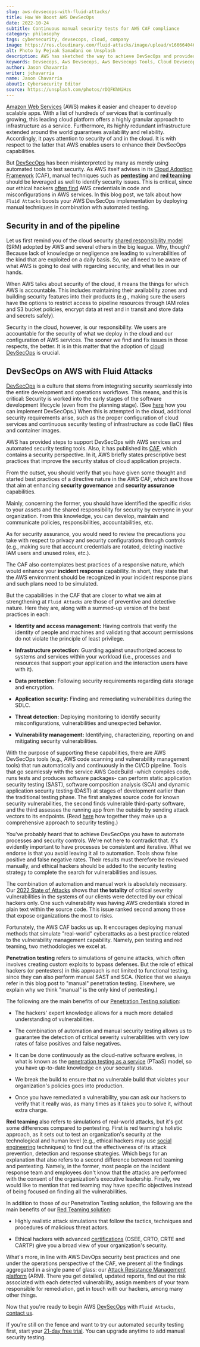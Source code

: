 ```yaml
---
slug: aws-devsecops-with-fluid-attacks/
title: How We Boost AWS DevSecOps
date: 2022-10-24
subtitle: Continuous manual security tests for AWS CAF compliance
category: philosophy
tags: cybersecurity, devsecops, cloud, company
image: https://res.cloudinary.com/fluid-attacks/image/upload/v1666640460/blog/aws-devsecops-with-fluid-attacks/cover_aws.webp
alt: Photo by Pejvak Samadani on Unsplash
description: AWS has sketched the way to achieve DevSecOps and provided its Cloud Adoption Framework. In it, it advises pen testing and red teaming, two things we excel at.
keywords: Devsecops, Aws Devsecops, Aws Devsecops Tools, Cloud Devsecops, Devsecops On Aws, Aws Cloud Adoption Framework, Red Teaming, Ethical Hacking, Pentesting
author: Jason Chavarría
writer: jchavarria
name: Jason Chavarría
about1: Cybersecurity Editor
source: https://unsplash.com/photos/rDQFKhNiHzs
---
```


[Amazon Web Services](https://aws.amazon.com/what-is-aws/) (AWS)
makes it easier and cheaper to develop scalable apps.
With a list of hundreds of services that is continually growing,
this leading cloud platform offers a highly granular approach
to infrastructure as a service.
Furthermore,
its highly redundant infrastructure
extended around the world
guarantees availability and reliability.
Accordingly,
it pays attention to security of and in the cloud.
It is with respect to the latter that AWS enables users
to enhance their DevSecOps capabilities.

But [DevSecOps](../devsecops-concept/) has been misinterpreted by many
as merely using automated tools to test security.
As AWS itself advises
in its [Cloud Adoption Framework](https://aws.amazon.com/professional-services/CAF/)
(CAF),
manual techniques such as [**pentesting**](../what-is-manual-penetration-testing/)
and [**red teaming**](../what-is-red-team-in-cyber-security/)
should be leveraged as well
to identify security issues.
This is critical,
since our ethical hackers [often find](../secure-infra-code/) AWS credentials
in code
and misconfigurations in AWS services.
In this blog post,
we talk about how `Fluid Attacks` boosts your AWS DevSecOps implementation
by deploying manual techniques in combination with automated testing.

## Security in and of the pipeline

Let us first remind you of the cloud security [shared responsibility model](../shared-responsibility-model/)
(SRM) adopted by AWS and several others in the big league.
Why, though?
Because lack of knowledge or negligence are leading to vulnerabilities
of the kind that are exploited on a daily basis.
So,
we all need to be aware
of what AWS is going to deal with regarding security,
and what lies in our hands.

When AWS talks about security of the cloud,
it means the things for which AWS is accountable.
This includes maintaining their availability zones
and building security features into their products
(e.g., making sure the users have the options
to restrict access to pipeline resources
through IAM roles and S3 bucket policies,
encrypt data at rest and in transit
and store data and secrets safely).

Security in the cloud,
however,
is our responsibility.
We users are accountable
for the security of what we deploy in the cloud
and our configuration of AWS services.
The sooner we find and fix issues in those respects, the better.
It is in this matter that the adoption of [cloud DevSecOps](../why-is-cloud-devsecops-important/)
is crucial.

## DevSecOps on AWS with Fluid Attacks

[DevSecOps](../devsecops-concept/) is a culture
that stems from integrating security seamlessly
into the entire development and operations workflows.
This means,
and this is critical:
Security is worked into the early stages
of the software development lifecycle (even from the planning stage).
(See [here](../how-to-implement-devsecops/)
how you can implement DevSecOps.)
When this is attempted in the cloud,
additional security requirements arise,
such as the proper configuration of cloud services
and continuous security testing of infrastructure as code (IaC) files
and container images.

AWS has provided steps to support DevSecOps with AWS services
and automated security testing tools.
Also,
it has published its [CAF](https://aws.amazon.com/professional-services/CAF/),
which contains a security perspective.
In it,
AWS briefly states prescriptive best practices
that improve the security status of cloud application projects.

From the outset,
you should verify that you have given some thought and started
best practices of a directive nature in the AWS CAF,
which are those that aim at enhancing **security governance**
and **security assurance** capabilities.

Mainly, concerning the former,
you should have identified the specific risks to your assets
and the shared responsibility for security
by everyone in your organization.
From this knowledge,
you can develop, maintain and communicate policies,
responsibilities, accountabilities, etc.

As for security assurance,
you would need to review the precautions you take
with respect to privacy and security configurations through controls
(e.g., making sure that account credentials are rotated,
deleting inactive IAM users and unused roles, etc.).

The CAF also contemplates best practices of a responsive nature,
which would enhance your **incident response** capability.
In short,
they state
that the AWS environment should be recognized in your incident response plans
and such plans need to be simulated.

But the capabilities in the CAF that are closer
to what we aim at strengthening at `Fluid Attacks`
are those of preventive and detective nature.
Here they are,
along with a summed-up version of the best practices in each:

- **Identity and access management:**
  Having controls
  that verify the identity of people and machines
  and validating
  that account permissions do not violate the principle of least privilege.

- **Infrastructure protection:**
  Guarding against unauthorized access
  to systems and services within your workload (i.e.,
  processes and resources that support your application
  and the interaction users have with it).

- **Data protection:**
  Following security requirements regarding data storage and encryption.

- **Application security:**
  Finding and remediating vulnerabilities during the SDLC.

- **Threat detection:**
  Deploying monitoring
  to identify security misconfigurations,
  vulnerabilities and unexpected behavior.

- **Vulnerability management:**
  Identifying, characterizing, reporting on
  and mitigating security vulnerabilities.

With the purpose of supporting these capabilities,
there are AWS DevSecOps tools
(e.g., AWS code scanning and vulnerability management tools)
that run automatically and continuously in the CI/CD pipeline.
Tools that go seamlessly with the service AWS CodeBuild -which
compiles code, runs tests and produces software packages- can perform
static application security testing (SAST),
software composition analysis (SCA)
and dynamic application security testing (DAST)
at stages of development earlier than the traditional testing phase.
The first analyzes source code for known security vulnerabilities,
the second finds vulnerable third-party software,
and the third assesses the running app from the outside
by sending attack vectors to its endpoints.
(Read [here](../differences-between-sast-sca-dast/)
how together they make up a comprehensive approach to security testing.)

You've probably heard
that to achieve DevSecOps
you have to automate processes and security controls.
We're not here to contradict that.
It's evidently important to have processes be consistent and iterative.
What we endorse is that you avoid leaving it all to automation.
Tools show false positive and false negative rates.
Their results must therefore be reviewed manually,
and ethical hackers should be added to the security testing strategy
to complete the search for vulnerabilities and issues.

The combination of automation and manual work is absolutely necessary.
Our [2022 State of Attacks](https://try.fluidattacks.com/state-of-attacks-2022/)
shows
that **the totality** of critical severity vulnerabilities
in the systems of our clients
were detected by our ethical hackers only.
One such vulnerability was
having AWS credentials stored in plain text within the source code.
This issue ranked second
among those that expose organizations the most to risks.

Fortunately,
the AWS CAF backs us up.
It encourages deploying manual methods that simulate "real-world" cyberattacks
as a best practice related to the vulnerability management capability.
Namely,
pen testing and red teaming,
two methodologies we excel at.

**Penetration testing** refers to simulations of genuine attacks,
which often involves creating custom exploits to bypass defenses.
But the role of ethical hackers (or pentesters) in this approach
is not limited to functional testing,
since they can also perform manual SAST and SCA.
(Notice
that we always refer in this blog post to "manual" penetration testing.
Elsewhere,
we explain why we think "manual" is the only kind of pentesting.)

The following are the main benefits of our [Penetration Testing solution](../../solutions/penetration-testing/):

- The hackers' expert knowledge
  allows for a much more detailed understanding of vulnerabilities.

- The combination of automation and manual security testing allows us
  to guarantee the detection of critical severity vulnerabilities
  with very low rates of false positives and false negatives.

- It can be done continuously
  as the cloud-native software evolves,
  in what is known as
  the [penetration testing as a service](../what-is-ptaas/) (PTaaS) model,
  so you have up-to-date knowledge on your security status.

- We break the build
  to ensure
  that no vulnerable build that violates your organization's policies
  goes into production.

- Once you have remediated a vulnerability,
  you can ask our hackers to verify
  that it really was,
  as many times as it takes you to solve it,
  without extra charge.

**Red teaming** also refers to simulations of real-world attacks,
but it's got some differences compared to pentesting.
First is red teaming's holistic approach,
as it sets out to test an organization's security
at the technological and human level
(e.g., ethical hackers may use [social engineering](../social-engineering/)
techniques)
to find out the effectiveness of its attack prevention,
detection and response strategies.
Which begs for an explanation
that also refers to a second difference between red teaming and pentesting.
Namely,
in the former,
most people on the incident response team and employees don't know
that the attacks are performed
with the consent of the organization's executive leadership.
Finally,
we would like to mention
that red teaming may have specific objectives
instead of being focused on finding all the vulnerabilities.

In addition to those of our Penetration Testing solution,
the following are the main benefits of our [Red Teaming solution](../../solutions/red-teaming/):

- Highly realistic attack simulations
  that follow the tactics, techniques
  and procedures of malicious threat actors.

- Ethical hackers
  with advanced [certifications](../../about-us/certifications/) (OSEE,
  CRTO, CRTE and CARTP)
  give you a broad view of your organization's security.

What's more,
in line with AWS DevOps security best practices
and one under the operations perspective of the CAF,
we present all the findings aggregated in a single pane of glass:
our [Attack Resistance Management platform](../../product-overview/)
(ARM).
There you get detailed, updated reports,
find out the risk associated with each detected vulnerability,
assign members of your team responsible for remediation,
get in touch with our hackers,
among many other things.

Now that you're ready to begin AWS [DevSecOps](../../solutions/devsecops/)
with `Fluid Attacks`,
[contact us](../../contact-us-demo/).

If you're still on the fence
and want to try our automated security testing first,
start your [21-day free trial](../../free-trial/).
You can upgrade anytime to add manual security testing.
